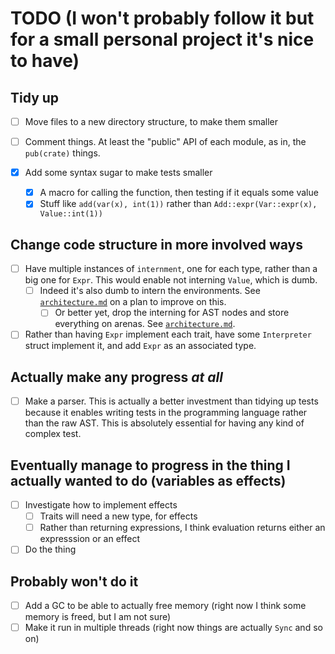# TODO (I won't probably follow it but for a small personal project it's nice to have)

## Tidy up

* [ ] Move files to a new directory structure, to make them smaller

* [ ] Comment things. At least the "public" API of each module, as in, the
  `pub(crate)` things.

* [x] Add some syntax sugar to make tests smaller
  * [x] A macro for calling the function, then testing if it equals some value
  * [x] Stuff like `add(var(x), int(1))` rather than
        `Add::expr(Var::expr(x), Value::int(1))`

## Change code structure in more involved ways

* [ ] Have multiple instances of `internment`, one for each type, rather than a
      big one for `Expr`. This would enable not interning `Value`, which is dumb.
  * [ ] Indeed it's also dumb to intern the environments. See
    [`architecture.md`](./architecture.md) on a plan to improve on this.
    * [ ] Or better yet, drop the interning for AST nodes and store everything
      on arenas. See [`architecture.md`](./architecture.md).
* [ ] Rather than having `Expr` implement each trait, have some `Interpreter`
      struct implement it, and add `Expr` as an associated type.

## Actually make any progress *at all*

* [ ] Make a parser. This is actually a better investment than tidying up tests
      because it enables writing tests in the programming language rather than
      the raw AST. This is absolutely essential for having any kind of complex
      test.

## Eventually manage to progress in the thing I actually wanted to do (variables as effects)

* [ ] Investigate how to implement effects
  * [ ] Traits will need a new type, for effects
  * [ ] Rather than returning expressions, I think evaluation returns either an
        expresssion or an effect
* [ ] Do the thing

## Probably won't do it

* [ ] Add a GC to be able to actually free memory (right now I think some memory
      is freed, but I am not sure)
* [ ] Make it run in multiple threads (right now things are actually `Sync` and
  so on)

